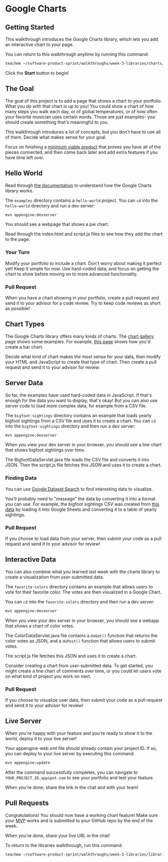 # Google Charts

## Getting Started

This walkthrough introduces the Google Charts library, which lets you add an
interactive chart to your page.

You can return to this walkthrough anytime by running this command:

```bash
teachme ~/software-product-sprint/walkthroughs/week-3-libraries/charts/charts-walkthrough.md
```

Click the **Start** button to begin!

## The Goal

The goal of this project is to add a page that shows a chart to your portfolio.
What you do with that chart is up to you! You could show a chart of how many
steps you walk each day, or of global temperatures, or of how often your
favorite musician uses certain words. Those are just examples- you should
create something that's meaningful to you.

This walkthrough introduces a lot of concepts, but you don't have to use all of
them. Decide what makes sense for your goal.

Focus on finishing a
[minimum viable product](https://en.wikipedia.org/wiki/Minimum_viable_product)
that proves you have all of the pieces connected, and then come back later and
add extra features if you have time left over.

## Hello World

Read through
[the documentation](https://developers.google.com/chart/interactive/docs) to
understand how the Google Charts library works.

The `examples` directory contains a `hello-world` project. You can `cd` into
the `hello-world` directory and run a dev server:

```bash
mvn appengine:devserver
```

You should see a webpage that shows a pie chart.

Read through the
<walkthrough-editor-open-file
    filePath="software-product-sprint/walkthroughs/week-3-libraries/charts/examples/hello-world/src/main/webapp/index.html">
  index.html
</walkthrough-editor-open-file>
and
<walkthrough-editor-open-file
    filePath="software-product-sprint/walkthroughs/week-3-libraries/charts/examples/hello-world/src/main/webapp/script.js">
  script.js
</walkthrough-editor-open-file>
files to see how they add the chart to the page.

### Your Turn

Modify your portfolio to include a chart. Don't worry about making it perfect
yet! Keep it simple for now. Use hard-coded data, and focus on getting the
chart to show before moving on to more advanced functionality.

### Pull Request

When you have a chart showing in your portfolio, create a pull request and send
it to your advisor for a code review. Try to keep code reviews as short as
possible!

## Chart Types

The Google Charts library offers many kinds of charts. The
[chart gallery](https://developers.google.com/chart/interactive/docs/gallery)
page shows some examples. For example,
[this page](https://developers.google.com/chart/interactive/docs/gallery/barchart)
shows how you'd create a bar chart.

Decide what kind of chart makes the most sense for your data, then modify your
HTML and JavaScript to create that type of chart. Then create a pull request
and send it to your advisor for review.

## Server Data

So far, the examples have used hard-coded data in JavaScript. If that's enough
for the data you want to display, that's okay! But you can also use server
code to load more complex data, for example from a CSV file.

The `bigfoot-sightings` directory contains an example that loads yearly bigfoot
sightings from a CSV file and uses it to create a chart. You can `cd` into the
`bigfoot-sightings` directory and then run a dev server:

```bash
mvn appengine:devserver
```

When you view your dev server in your browser, you should see a line chart that
shows bigfoot sightings over time.

The
<walkthrough-editor-open-file
    filePath="software-product-sprint/walkthroughs/week-3-libraries/charts/examples/bigfoot-sightings/src/main/java/com/google/sps/servlets/BigfootDataServlet.java">
  BigfootDataServlet.java
</walkthrough-editor-open-file>
file loads the CSV file and converts it into JSON. Then the
<walkthrough-editor-open-file
    filePath="software-product-sprint/walkthroughs/week-3-libraries/charts/examples/bigfoot-sightings/src/main/webapp/script.js">
  script.js
</walkthrough-editor-open-file>
file fetches this JSON and uses it to create a chart.

### Finding Data

You can use [Google Dataset Search](https://datasetsearch.research.google.com/)
to find interesting data to visualize.

You'll probably need to "massage" the data by converting it into a format you
can use. For example, the bigfoot sightings CSV was created from
[this data](https://data.world/timothyrenner/bfro-sightings-data) by loading it
into Google Sheets and converting it to a table of yearly sightings.

### Pull Request

If you choose to load data from your server, then submit your code as a pull
request and send it to your advisor for review!

## Interactive Data

You can also combine what you learned last week with the charts library to
create a visualization from user-submitted data.

The `favorite-colors` directory contains an example that allows users to vote
for their favorite color. The votes are then visualized in a Google Chart.

You can `cd` into the
`favorite-colors` directory and then run a dev server:

```bash
mvn appengine:devserver
```

When you view your dev server in your browser, you should see a webapp that
shows a chart of color votes.

The
<walkthrough-editor-open-file
    filePath="software-product-sprint/walkthroughs/week-3-libraries/charts/examples/favorite-colors/src/main/java/com/google/sps/servlets/ColorDataServlet.java">
  ColorDataServlet.java
</walkthrough-editor-open-file>
file contains a `doGet()` function that returns the color votes as JSON, and a
`doPost()` function that allows users to submit votes.

The
<walkthrough-editor-open-file
    filePath="software-product-sprint/walkthroughs/week-3-libraries/charts/examples/favorite-colors/src/main/webapp/script.js">
  script.js
</walkthrough-editor-open-file>
file fetches this JSON and uses it to create a chart.

Consider creating a chart from user-submitted data. To get started, you might
create a line chart of comments over time, or you could let users vote on what
kind of project you work on next.

### Pull Request

If you choose to visualize user data, then submit your code as a pull request
and send it to your advisor for review!

## Live Server

When you're happy with your feature and you're ready to show it to the world,
deploy it to your live server!

Your
<walkthrough-editor-open-file
    filePath="software-product-sprint/portfolio/src/main/webapp/WEB-INF/appengine-web.xml">
  appengine-web.xml
</walkthrough-editor-open-file>
file should already contain your project ID. If so, you can deploy to your live
server by executing this command:

```bash
mvn appengine:update
```

After the command successfully completes, you can navigate to
`YOUR_PROJECT_ID.appspot.com` to see your portfolio and test your feature.

When you're done, share the link in the chat and with your team!

## Pull Requests

<walkthrough-conclusion-trophy></walkthrough-conclusion-trophy>

Congratulations! You should now have a working chart feature! Make sure your
[MVP](https://en.wikipedia.org/wiki/Minimum_viable_product) works and is
submitted to your GitHub repo by the end of the week.

When you're done, share your live URL in the chat!

To return to the libraries walkthrough, run this command:

```bash
teachme ~/software-product-sprint/walkthroughs/week-3-libraries/libraries-walkthrough.md
```